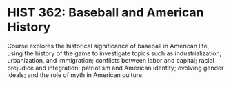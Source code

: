 # HIST 362: Baseball and American History

Course explores the historical significance of baseball in American life, using the history of the game to investigate topics such as industrialization, urbanization, and immigration; conflicts between labor and capital; racial prejudice and integration; patriotism and American identity; evolving gender ideals; and the role of myth in American culture.